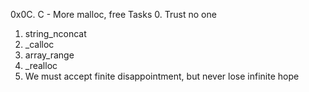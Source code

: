 0x0C. C - More malloc, free
Tasks
0. Trust no one 
1. string_nconcat
2. _calloc 
3. array_range 
4. _realloc 
5. We must accept finite disappointment, but never lose infinite hope 
